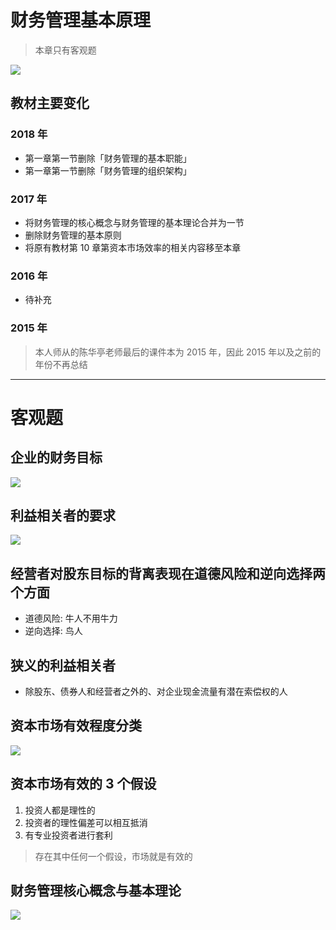 # 财务管理基本原理
> 本章只有客观题

![][image-1]
## 教材主要变化
### 2018 年
- 第一章第一节删除「财务管理的基本职能」
- 第一章第一节删除「财务管理的组织架构」

### 2017 年
- 将财务管理的核心概念与财务管理的基本理论合并为一节
- 删除财务管理的基本原则
- 将原有教材第 10 章第资本市场效率的相关内容移至本章

### 2016 年
- 待补充

### 2015 年
> 本人师从的陈华亭老师最后的课件本为 2015 年，因此 2015 年以及之前的年份不再总结

---- 
# 客观题
## 企业的财务目标
![][image-2]

## 利益相关者的要求
![][image-3]

## 经营者对股东目标的背离表现在道德风险和逆向选择两个方面
- 道德风险: 牛人不用牛力
- 逆向选择: 鸟人

## 狭义的利益相关者
- 除股东、债券人和经营者之外的、对企业现金流量有潜在索偿权的人

## 资本市场有效程度分类
![][image-4]

## 资本市场有效的 3 个假设
1. 投资人都是理性的
2. 投资者的理性偏差可以相互抵消
3. 有专业投资者进行套利
> 存在其中任何一个假设，市场就是有效的

## 财务管理核心概念与基本理论
![][image-5]

[image-1]:	https://ws2.sinaimg.cn/large/006tNc79gy1fpwwz53zrtj30hg08d40u.jpg
[image-2]:	https://ws1.sinaimg.cn/large/006tKfTcgy1fpxmfm3fhzj30d3069wfv.jpg
[image-3]:	https://ws2.sinaimg.cn/large/006tKfTcgy1fpxmg37m38j30d107q3zx.jpg
[image-4]:	http://pic.yupoo.com/jean0326/HenE4IG3/tJHu5.png
[image-5]:	https://ws1.sinaimg.cn/large/006tKfTcgy1fpxmifvz0aj30cb06k3zo.jpg